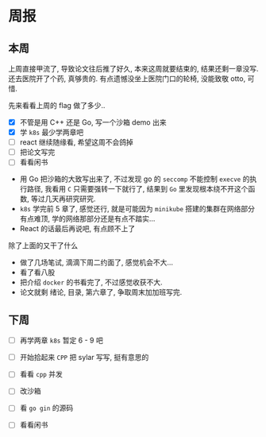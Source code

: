 # 周报

## 本周

上周直接甲流了, 导致论文往后推了好久, 本来这周就要结束的, 结果还剩一章没写. 还去医院开了个药, 真够贵的. 有点遗憾没坐上医院门口的轮椅, 没能致敬 otto, 可惜.

先来看看上周的 flag 做了多少..

- [x] 不管是用 C++ 还是 Go, 写一个沙箱 demo 出来
- [x] 学 `k8s` 最少学两章吧
- [ ] react 继续随缘看, 希望这周不会鸽掉
- [ ] 把论文写完
- [ ] 看看闲书

- 用 Go 把沙箱的大致写出来了, 不过发现 go 的 `seccomp` 不能控制 `execve` 的执行路径, 我看用 `C` 只需要强转一下就行了, 结果到 `Go` 里发现根本绕不开这个函数, 等过几天再研究研究.
- `k8s` 学完前 5 章了, 感觉还行, 就是可能因为 `minikube` 搭建的集群在网络部分有点难顶, 学的网络那部分还是有点不踏实... 
- React 的话最后再说吧, 有点顾不上了

除了上面的又干了什么

- 做了几场笔试, 滴滴下周二约面了, 感觉机会不大...
- 看了看八股
- 把介绍 `docker` 的书看完了, 不过感觉收获不大.
- 论文就剩 绪论, 目录, 第六章了, 争取周末加加班写完.

## 下周

- [ ] 再学两章 `k8s` 暂定 6 - 9 吧
- [ ] 开始拾起来 `CPP` 把 sylar 写写, 挺有意思的
- [ ] 看看 `cpp` 并发 
- [ ] 改沙箱
- [ ] 看 `go gin` 的源码
- [ ] 看看闲书



